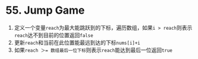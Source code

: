 # 55. Jump Game

1. 定义一个变量`reach`为最大能跳跃到的下标，遍历数组，如果`i > reach`则表示`reach`达不到目前的位置返回`false`
2. 更新`reach`和当前在此位置能最远到达的下标`nums[i]+i`
3. 如果`reach ＞= 数组最后一位下标`则表示`reach`能达到最后一位返回`true`